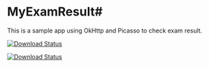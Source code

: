 # MyExamResult#
This is a sample app using OkHttp and Picasso to check exam result.

[![Download Status](https://img.shields.io/github/downloads/xdtianyu/MyExamResult/latest/MyExamResult-v1.0.0.apk.svg)](https://github.com/xdtianyu/MyExamResult/releases/download/v1.0.0/MyExamResult-v1.0.0.apk)

[![Download Status](https://img.shields.io/github/downloads/xdtianyu/MyExamResult/latest/MyExamResult-v1.0.0.apk.svg)](https://github.com/xdtianyu/MyExamResult/releases/download/v1.0.0/MyExamResult-v1.0.0.apk)
